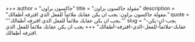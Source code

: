 +++
author = "جاكسون براون"
title = "مقولة جاكسون براون"
description = "مقولة جاكسون براون: يجب ان يكن عقابك ملائماً للفعل الذي اقترفه أطفالك."
quote = '''يجب ان يكن عقابك ملائماً للفعل الذي اقترفه أطفالك.''' 
slug = "يجب-ان-يكن-عقابك-ملائماً-للفعل-الذي-اقترفه-أطفالك"
+++
يجب ان يكن عقابك ملائماً للفعل الذي اقترفه أطفالك.
